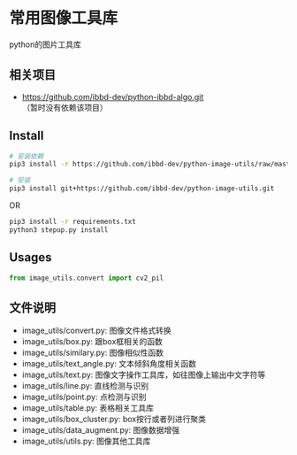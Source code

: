 # 常用图像工具库

python的图片工具库

## 相关项目

- https://github.com/ibbd-dev/python-ibbd-algo.git （暂时没有依赖该项目）

## Install 

```sh
# 安装依赖
pip3 install -r https://github.com/ibbd-dev/python-image-utils/raw/master/requirements.txt

# 安装
pip3 install git+https://github.com/ibbd-dev/python-image-utils.git
```

OR

```sh
pip3 install -r requirements.txt
python3 stepup.py install
```

## Usages

```python
from image_utils.convert import cv2_pil
```

## 文件说明

- image_utils/convert.py: 图像文件格式转换
- image_utils/box.py: 跟box框相关的函数
- image_utils/similary.py: 图像相似性函数
- image_utils/text_angle.py: 文本倾斜角度相关函数
- image_utils/text.py: 图像文字操作工具库，如往图像上输出中文字符等
- image_utils/line.py: 直线检测与识别
- image_utils/point.py: 点检测与识别
- image_utils/table.py: 表格相关工具库
- image_utils/box_cluster.py: box按行或者列进行聚类
- image_utils/data_augment.py: 图像数据增强
- image_utils/utils.py: 图像其他工具库
